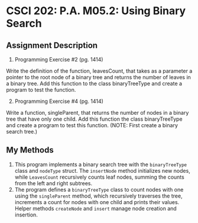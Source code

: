 # CSCI 202: P.A. M05.2: Using Binary Search

## Assignment Description
1) Programming Exercise #2 (pg. 1414)

Write the definition of the function, leavesCount, that takes as a parameter a pointer to the root node of a binary tree and returns the number of leaves in a binary tree.  Add this function to the class binaryTreeType and create a program to test the function.

2) Programming Exercise #4 (pg. 1414)

Write a function, singleParent, that returns the number of nodes in a binary tree that have only one child.  Add this function the class binaryTreeType and create a program to test this function.  (NOTE: First create a binary search tree.)

## My Methods
1. This program implements a binary search tree with the `binaryTreeType` class and `nodeType` struct. The `insertNode` method initializes new nodes, while `LeavesCount` recursively counts leaf nodes, summing the counts from the left and right subtrees.
2. The program defines a `binaryTreeType` class to count nodes with one using the `singleParent` method, which recursively traverses the tree, increments a count for nodes with one child and prints their values. Helper methods `createNode` and `insert` manage node creation and insertion.
